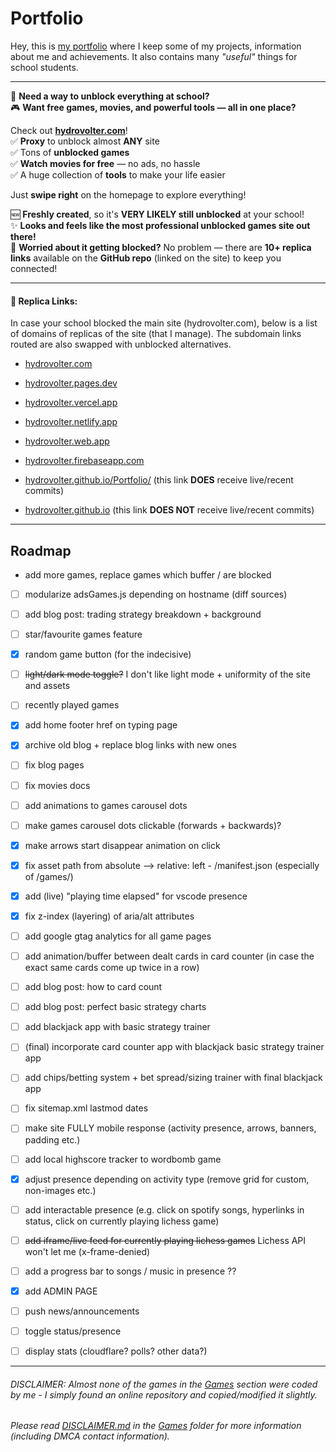# Portfolio

Hey, this is [my portfolio](https://hydrovolter.com/) where I keep some of my projects, information about me and achievements. It also contains many *"useful"* things for school students.

---
:rocket: **Need a way to unblock everything at school?**  
:video_game: **Want free games, movies, and powerful tools — all in one place?**

Check out **[hydrovolter.com](https://hydrovolter.com/#dev)**!  
:white_check_mark: **Proxy** to unblock almost **ANY** site  
:white_check_mark: Tons of **unblocked games**  
:white_check_mark: **Watch movies for free** — no ads, no hassle  
:white_check_mark: A huge collection of **tools** to make your life easier

Just **swipe right** on the homepage to explore everything!

:new: **Freshly created**, so it's **VERY LIKELY still unblocked** at your school!  
:sparkles: **Looks and feels like the most professional unblocked games site out there!**  
:link: **Worried about it getting blocked?** No problem — there are **10+ replica links** available on the **GitHub repo** (linked on the site) to keep you connected!

---

#### :link:  Replica Links:
In case your school blocked the main site (hydrovolter.com), below is a list of domains of replicas of the site (that I manage). The subdomain links routed are also swapped with unblocked alternatives.

- [hydrovolter.com](https://hydrovolter.com/)
- [hydrovolter.pages.dev](https://hydrovolter.pages.dev/)
- [hydrovolter.vercel.app](https://hydrovolter.vercel.app/)
- [hydrovolter.netlify.app](https://hydrovolter.netlify.app/)
- [hydrovolter.web.app](https://hydrovolter.web.app/)
- [hydrovolter.firebaseapp.com](https://hydrovolter.firebaseapp.com/)
- [hydrovolter.github.io/Portfolio/](https://hydrovolter.github.io/Portfolio) (this link **DOES** receive live/recent commits)

- [hydrovolter.github.io](https://hydrovolter.github.io/) (this link **DOES NOT** receive live/recent commits)
---
## Roadmap
- add more games, replace games which buffer / are blocked

- [ ] modularize adsGames.js depending on hostname (diff sources)

- [ ] add blog post: trading strategy breakdown + background
- [ ] star/favourite games feature
- [x] random game button (for the indecisive)
- [ ] ~~light/dark mode toggle?~~ I don't like light mode + uniformity of the site and assets
- [ ] recently played games
- [x] add home footer href on typing page
- [x] archive old blog + replace blog links with new ones
- [ ] fix blog pages
- [ ] fix movies docs
- [ ] add animations to games carousel dots
- [ ] make games carousel dots clickable (forwards + backwards)?
- [x] make arrows start disappear animation on click
- [x] fix asset path from absolute --> relative: left - /manifest.json (especially of /games/)
- [x] add (live) "playing time elapsed" for vscode presence
- [x] fix z-index (layering) of aria/alt attributes
- [ ] add google gtag analytics for all game pages

- [ ] add animation/buffer between dealt cards in card counter (in case the exact same cards come up twice in a row)
- [ ] add blog post: how to card count
- [ ] add blog post: perfect basic strategy charts
- [ ] add blackjack app with basic strategy trainer
- [ ] (final) incorporate card counter app with blackjack basic strategy trainer app
- [ ] add chips/betting system + bet spread/sizing trainer with final blackjack app

- [ ] fix sitemap.xml lastmod dates
- [ ] make site FULLY mobile response (activity presence, arrows, banners, padding etc.)

- [ ] add local highscore tracker to wordbomb game

- [x] adjust presence depending on activity type (remove grid for custom, non-images etc.)
- [ ] add interactable presence (e.g. click on spotify songs, hyperlinks in status, click on currently playing lichess game)
- [ ] ~~add iframe/live feed for currently playing lichess games~~ Lichess API won't let me (x-frame-denied)
- [ ] add a progress bar to songs / music in presence ??

- [x] add ADMIN PAGE
- [ ] push news/announcements
- [ ] toggle status/presence
- [ ] display stats (cloudflare? polls? other data?)
---
###### DISCLAIMER: Almost none of the games in the [Games](games/) section were coded by me - I simply found an online repository and copied/modified it slightly.
###### Please read [DISCLAIMER.md](games/DISCLAIMER.md) in the [Games](games/) folder for more information (including DMCA contact information).
